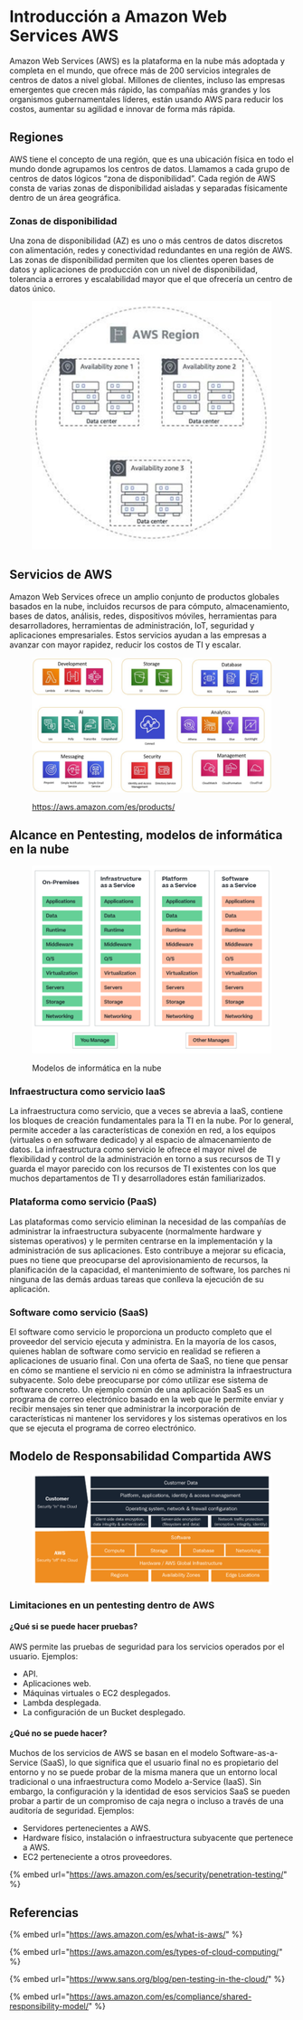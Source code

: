 # Introducción a Amazon Web Services AWS

Amazon Web Services (AWS) es la plataforma en la nube más adoptada y completa en el mundo, que ofrece más de 200 servicios integrales de centros de datos a nivel global. Millones de clientes, incluso las empresas emergentes que crecen más rápido, las compañías más grandes y los organismos gubernamentales líderes, están usando AWS para reducir los costos, aumentar su agilidad e innovar de forma más rápida.

## Regiones

AWS tiene el concepto de una región, que es una ubicación física en todo el mundo donde agrupamos los centros de datos. Llamamos a cada grupo de centros de datos lógicos “zona de disponibilidad”. Cada región de AWS consta de varias zonas de disponibilidad aisladas y separadas físicamente dentro de un área geográfica.

### Zonas de disponibilidad

Una zona de disponibilidad (AZ) es uno o más centros de datos discretos con alimentación, redes y conectividad redundantes en una región de AWS. Las zonas de disponibilidad permiten que los clientes operen bases de datos y aplicaciones de producción con un nivel de disponibilidad, tolerancia a errores y escalabilidad mayor que el que ofrecería un centro de datos único.

<figure><img src="../.gitbook/assets/image (7) (1).png" alt=""><figcaption></figcaption></figure>

## Servicios de AWS

Amazon Web Services ofrece un amplio conjunto de productos globales basados en la nube, incluidos recursos de para cómputo, almacenamiento, bases de datos, análisis, redes, dispositivos móviles, herramientas para desarrolladores, herramientas de administración, IoT, seguridad y aplicaciones empresariales. Estos servicios ayudan a las empresas a avanzar con mayor rapidez, reducir los costos de TI y escalar.

<figure><img src="../.gitbook/assets/image (6) (1).png" alt=""><figcaption><p><a href="https://aws.amazon.com/es/products/">https://aws.amazon.com/es/products/</a></p></figcaption></figure>

## Alcance en Pentesting, modelos de informática en la nube

<figure><img src="../.gitbook/assets/image (1).png" alt=""><figcaption><p>Modelos de informática en la nube</p></figcaption></figure>

### Infraestructura como servicio IaaS

La infraestructura como servicio, que a veces se abrevia a IaaS, contiene los bloques de creación fundamentales para la TI en la nube. Por lo general, permite acceder a las características de conexión en red, a los equipos (virtuales o en software dedicado) y al espacio de almacenamiento de datos. La infraestructura como servicio le ofrece el mayor nivel de flexibilidad y control de la administración en torno a sus recursos de TI y guarda el mayor parecido con los recursos de TI existentes con los que muchos departamentos de TI y desarrolladores están familiarizados.

### Plataforma como servicio (PaaS)

Las plataformas como servicio eliminan la necesidad de las compañías de administrar la infraestructura subyacente (normalmente hardware y sistemas operativos) y le permiten centrarse en la implementación y la administración de sus aplicaciones. Esto contribuye a mejorar su eficacia, pues no tiene que preocuparse del aprovisionamiento de recursos, la planificación de la capacidad, el mantenimiento de software, los parches ni ninguna de las demás arduas tareas que conlleva la ejecución de su aplicación.

### Software como servicio (SaaS)

El software como servicio le proporciona un producto completo que el proveedor del servicio ejecuta y administra. En la mayoría de los casos, quienes hablan de software como servicio en realidad se refieren a aplicaciones de usuario final. Con una oferta de SaaS, no tiene que pensar en cómo se mantiene el servicio ni en cómo se administra la infraestructura subyacente. Solo debe preocuparse por cómo utilizar ese sistema de software concreto. Un ejemplo común de una aplicación SaaS es un programa de correo electrónico basado en la web que le permite enviar y recibir mensajes sin tener que administrar la incorporación de características ni mantener los servidores y los sistemas operativos en los que se ejecuta el programa de correo electrónico.

## Modelo de Responsabilidad Compartida AWS

<figure><img src="../.gitbook/assets/image (6).png" alt=""><figcaption></figcaption></figure>

### Limitaciones en un pentesting dentro de AWS

#### ¿Qué si se puede hacer pruebas?

AWS permite las pruebas de seguridad para los servicios operados por el usuario. Ejemplos:

* API.&#x20;
* Aplicaciones web.&#x20;
* Máquinas virtuales o EC2 desplegados.&#x20;
* Lambda desplegada.&#x20;
* La configuración de un Bucket desplegado.

#### ¿Qué no se puede hacer?

Muchos de los servicios de AWS se basan en el modelo Software-as-a-Service (SaaS), lo que significa que el usuario final no es propietario del entorno y no se puede probar de la misma manera que un entorno local tradicional o una infraestructura como Modelo a-Service (IaaS). Sin embargo, la configuración y la identidad de esos servicios SaaS se pueden probar a partir de un compromiso de caja negra o incluso a través de una auditoría de seguridad. Ejemplos:&#x20;

* Servidores pertenecientes a AWS.&#x20;
* Hardware físico, instalación o infraestructura subyacente que pertenece a AWS.&#x20;
* EC2 perteneciente a otros proveedores.

{% embed url="https://aws.amazon.com/es/security/penetration-testing/" %}



## Referencias

{% embed url="https://aws.amazon.com/es/what-is-aws/" %}

{% embed url="https://aws.amazon.com/es/types-of-cloud-computing/" %}

{% embed url="https://www.sans.org/blog/pen-testing-in-the-cloud/" %}

{% embed url="https://aws.amazon.com/es/compliance/shared-responsibility-model/" %}

